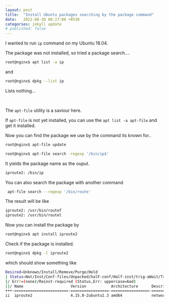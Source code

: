 ```yaml
---
layout: post
title:  "Install Ubuntu packages searching by the package command"
date:   2022-08-30 00:27:00 +0530
categories: jekyll update
# published: false
---
```


I wanted to run `ip` command on my Ubuntu 18.04.

The package was not installed, so tried a package search....

```bash
root@nginx$ apt list -a ip
```

and

```bash
root@nginx$ dpkg --list ip
```

Lists nothing...

<br>

The `apt-file` utility is a saviour here.

If `apt-file` is not yet installed, you can use the `apt list -a apt-file` and get it installed.

Now you can find the package we use by the command its known for..

```bash
root@nginx$ apt-file update

root@nginx$ apt-file search -regexp '/bin/ip$'
```

It yields the package name as the ouput.

```bash
iproute2: /bin/ip
```

You can also search the package with another command
```bash
 apt-file search --regexp '/bin/route'
 ```
 The result will be like 
 ```bash
iproute2: /usr/bin/routef
iproute2: /usr/bin/routel
```


Now you can install the package by
```bash
root@nginx$ apt install iproute2
```
Check if the package is installed.

```bash
root@nginx$ dpkg -l iproute2
```
which should show something like

```bash
Desired=Unknown/Install/Remove/Purge/Hold
| Status=Not/Inst/Conf-files/Unpacked/halF-conf/Half-inst/trig-aWait/Trig-pend
|/ Err?=(none)/Reinst-required (Status,Err: uppercase=bad)
||/ Name                     Version           Architecture      Description
+++-========================-=================-=================-=====================================================
ii  iproute2                 4.15.0-2ubuntu1.3 amd64             networking and traffic control tools
```





